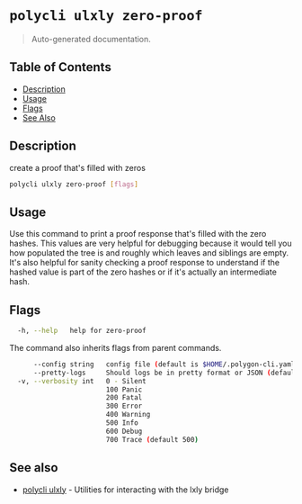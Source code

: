 # `polycli ulxly zero-proof`

> Auto-generated documentation.

## Table of Contents

- [Description](#description)
- [Usage](#usage)
- [Flags](#flags)
- [See Also](#see-also)

## Description

create a proof that's filled with zeros

```bash
polycli ulxly zero-proof [flags]
```

## Usage

Use this command to print a proof response that's filled with the zero
		hashes. This values are very helpful for debugging because it would
		tell you how populated the tree is and roughly which leaves and
		siblings are empty. It's also helpful for sanity checking a proof
		response to understand if the hashed value is part of the zero hashes
		or if it's actually an intermediate hash.
## Flags

```bash
  -h, --help   help for zero-proof
```

The command also inherits flags from parent commands.

```bash
      --config string   config file (default is $HOME/.polygon-cli.yaml)
      --pretty-logs     Should logs be in pretty format or JSON (default true)
  -v, --verbosity int   0 - Silent
                        100 Panic
                        200 Fatal
                        300 Error
                        400 Warning
                        500 Info
                        600 Debug
                        700 Trace (default 500)
```

## See also

- [polycli ulxly](polycli_ulxly.md) - Utilities for interacting with the lxly bridge
